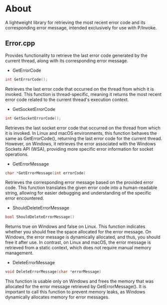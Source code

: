 # About
A lightweight library for retrieving the most recent error code and its corresponding error message, intended exclusively for use with P/Invoke.

## Error.cpp
Provides functionality to retrieve the last error code generated by the current thread, along with its corresponding error message.

- GetErrorCode
```c++
int GetErrorCode();
```
Retrieves the last error code that occurred on the thread from which it is invoked. This function is thread-specific, meaning it returns the most recent error code related to the current thread's execution context.

- GetSocketErrorCode
```c++
int GetSocketErrorCode();
```
Retrieves the last socket error code that occurred on the thread from which it is invoked. In Linux and macOS environments, this function behaves the same as GetErrorCode(), returning the last error code for the current thread. However, on Windows, it retrieves the error associated with the Windows Sockets API (WSA), providing more specific error information for socket operations.

- GetErrorMessage
```c++
char *GetErrorMessage(int errorCode)
```
Retrieves the corresponding error message based on the provided error code. This function translates the given error code into a human-readable string, allowing for easier debugging and understanding of the specific error encountered.

- ShouldDeleteErrorMessage
```c++
bool ShouldDeleteErrorMessage()
```
Returns true on Windows and false on Linux. This function indicates whether you should free the space allocated for the error message. On Windows, the error message is dynamically allocated, and thus, you should free it after use. In contrast, on Linux and macOS, the error message is retrieved from a static context, which does not require manual memory management.

- DeleteErrorMessage
```c++
void DeleteErrorMessage(char *errorMessage)
```
This function is usable only on Windows and frees the memory that was allocated for the error message retrieved by GetErrorMessage(). It is important to call this function to prevent memory leaks, as Windows dynamically allocates memory for error messages.